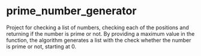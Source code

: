# prime_number_generator
Project for checking a list of numbers, checking each of the positions and returning if the number is prime or not. By providing a maximum value in the function, the algorithm generates a list with the check whether the number is prime or not, starting at 0.